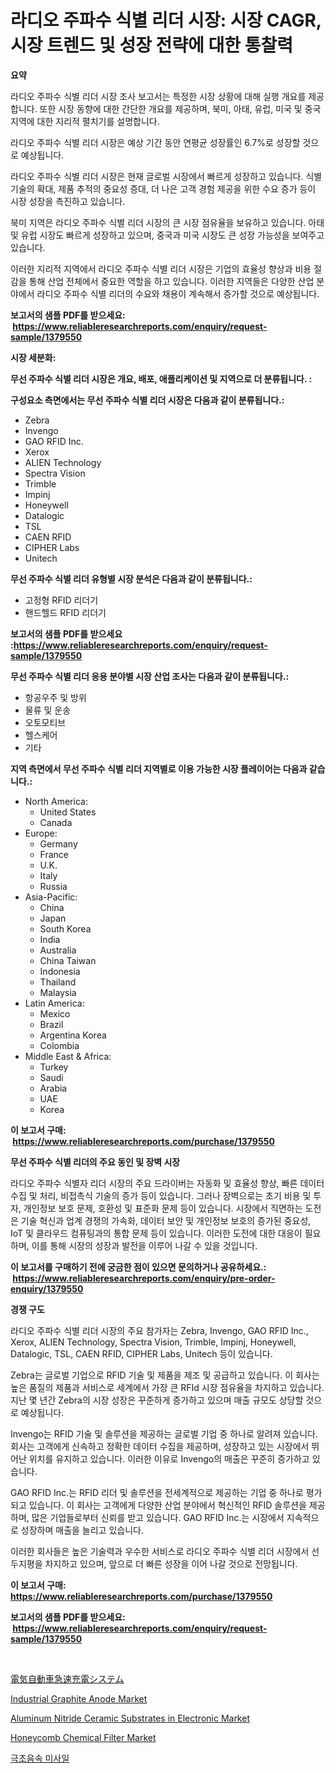 <p><h1>라디오 주파수 식별 리더 시장: 시장 CAGR, 시장 트렌드 및 성장 전략에 대한 통찰력</h1></p><p><strong>요약</strong></p>
<p><p>라디오 주파수 식별 리더 시장 조사 보고서는 특정한 시장 상황에 대해 실행 개요를 제공합니다. 또한 시장 동향에 대한 간단한 개요를 제공하며, 북미, 아태, 유럽, 미국 및 중국 지역에 대한 지리적 펼치기를 설명합니다. </p><p>라디오 주파수 식별 리더 시장은 예상 기간 동안 연평균 성장률인 6.7%로 성장할 것으로 예상됩니다. </p><p>라디오 주파수 식별 리더 시장은 현재 글로벌 시장에서 빠르게 성장하고 있습니다. 식별 기술의 확대, 제품 추적의 중요성 증대, 더 나은 고객 경험 제공을 위한 수요 증가 등이 시장 성장을 촉진하고 있습니다. </p><p>북미 지역은 라디오 주파수 식별 리더 시장의 큰 시장 점유율을 보유하고 있습니다. 아태 및 유럽 시장도 빠르게 성장하고 있으며, 중국과 미국 시장도 큰 성장 가능성을 보여주고 있습니다. </p><p>이러한 지리적 지역에서 라디오 주파수 식별 리더 시장은 기업의 효율성 향상과 비용 절감을 통해 산업 전체에서 중요한 역할을 하고 있습니다. 이러한 지역들은 다양한 산업 분야에서 라디오 주파수 식별 리더의 수요와 채용이 계속해서 증가할 것으로 예상됩니다.</p></p>
<p><strong>보고서의 샘플 PDF를 받으세요: &nbsp;<a href="https://www.reliableresearchreports.com/enquiry/request-sample/1379550">https://www.reliableresearchreports.com/enquiry/request-sample/1379550</a></strong></p>
<p><strong>시장 세분화:</strong></p>
<p><strong> 무선 주파수 식별 리더 시장은 개요, 배포, 애플리케이션 및 지역으로 더 분류됩니다. :</strong></p>
<p><strong>구성요소 측면에서는 무선 주파수 식별 리더 시장은 다음과 같이 분류됩니다.:</strong></p>
<p><ul><li>Zebra</li><li>Invengo</li><li>GAO RFID Inc.</li><li>Xerox</li><li>ALIEN Technology</li><li>Spectra Vision</li><li>Trimble</li><li>Impinj</li><li>Honeywell</li><li>Datalogic</li><li>TSL</li><li>CAEN RFID</li><li>CIPHER Labs</li><li>Unitech</li></ul></p>
<p><strong> 무선 주파수 식별 리더 유형별 시장 분석은 다음과 같이 분류됩니다.:</strong></p>
<p><ul><li>고정형 RFID 리더기</li><li>핸드헬드 RFID 리더기</li></ul></p>
<p><strong>보고서의 샘플 PDF를 받으세요 :<a href="https://www.reliableresearchreports.com/enquiry/request-sample/1379550">https://www.reliableresearchreports.com/enquiry/request-sample/1379550</a></strong></p>
<p><strong> 무선 주파수 식별 리더 응용 분야별 시장 산업 조사는 다음과 같이 분류됩니다.:</strong></p>
<p><ul><li>항공우주 및 방위</li><li>물류 및 운송</li><li>오토모티브</li><li>헬스케어</li><li>기타</li></ul></p>
<p><strong>지역 측면에서 무선 주파수 식별 리더 지역별로 이용 가능한 시장 플레이어는 다음과 같습니다.:</strong></p>
<p><ul>
    <li>
        North America:
        <ul>
            <li>United States</li>
            <li>Canada</li>
        </ul>
    </li>
    <li>
        Europe:
        <ul>
            <li>Germany</li>
            <li>France</li>
            <li>U.K.</li>
            <li>Italy</li>
            <li>Russia</li>
        </ul>
    </li>
    <li>
        Asia-Pacific:
        <ul>
            <li>China</li>
            <li>Japan</li>
            <li>South Korea</li>
            <li>India</li>
            <li>Australia</li>
            <li>China Taiwan</li>
            <li>Indonesia</li>
            <li>Thailand</li>
            <li>Malaysia</li>
        </ul>
    </li>
    <li>
        Latin America:
        <ul>
            <li>Mexico</li>
            <li>Brazil</li>
            <li>Argentina Korea</li>
            <li>Colombia</li>
        </ul>
    </li>
    <li>
        Middle East & Africa:
        <ul>
            <li>Turkey</li>
            <li>Saudi</li>
            <li>Arabia</li>
            <li>UAE</li>
            <li>Korea</li>
        </ul>
    </li>
    </ul></p>
<p><strong>이 보고서 구매: &nbsp;<a href="https://www.reliableresearchreports.com/purchase/1379550">https://www.reliableresearchreports.com/purchase/1379550</a></strong></p>
<p><strong>무선 주파수 식별 리더의 주요 동인 및 장벽 시장</strong></p>
<p><p>라디오 주파수 식별자 리더 시장의 주요 드라이버는 자동화 및 효율성 향상, 빠른 데이터 수집 및 처리, 비접촉식 기술의 증가 등이 있습니다. 그러나 장벽으로는 초기 비용 및 투자, 개인정보 보호 문제, 호환성 및 표준화 문제 등이 있습니다. 시장에서 직면하는 도전은 기술 혁신과 업계 경쟁의 가속화, 데이터 보안 및 개인정보 보호의 증가된 중요성, IoT 및 클라우드 컴퓨팅과의 통합 문제 등이 있습니다. 이러한 도전에 대한 대응이 필요하며, 이를 통해 시장의 성장과 발전을 이루어 나갈 수 있을 것입니다.</p></p>
<p><strong>이 보고서를 구매하기 전에 궁금한 점이 있으면 문의하거나 공유하세요.: &nbsp;<a href="https://www.reliableresearchreports.com/enquiry/pre-order-enquiry/1379550">https://www.reliableresearchreports.com/enquiry/pre-order-enquiry/1379550</a></strong></p>
<p><strong>경쟁 구도</strong></p>
<p><p>라디오 주파수 식별 리더 시장의 주요 참가자는 Zebra, Invengo, GAO RFID Inc., Xerox, ALIEN Technology, Spectra Vision, Trimble, Impinj, Honeywell, Datalogic, TSL, CAEN RFID, CIPHER Labs, Unitech 등이 있습니다.</p><p>Zebra는 글로벌 기업으로 RFID 기술 및 제품을 제조 및 공급하고 있습니다. 이 회사는 높은 품질의 제품과 서비스로 세계에서 가장 큰 RFId 시장 점유율을 차지하고 있습니다. 지난 몇 년간 Zebra의 시장 성장은 꾸준하게 증가하고 있으며 매출 규모도 상당할 것으로 예상됩니다.</p><p>Invengo는 RFID 기술 및 솔루션을 제공하는 글로벌 기업 중 하나로 알려져 있습니다. 회사는 고객에게 신속하고 정확한 데이터 수집을 제공하며, 성장하고 있는 시장에서 뛰어난 위치를 유지하고 있습니다. 이러한 이유로 Invengo의 매출은 꾸준히 증가하고 있습니다.</p><p>GAO RFID Inc.는 RFID 리더 및 솔루션을 전세계적으로 제공하는 기업 중 하나로 평가되고 있습니다. 이 회사는 고객에게 다양한 산업 분야에서 혁신적인 RFID 솔루션을 제공하며, 많은 기업들로부터 신뢰를 받고 있습니다. GAO RFID Inc.는 시장에서 지속적으로 성장하며 매출을 늘리고 있습니다.</p><p>이러한 회사들은 높은 기술력과 우수한 서비스로 라디오 주파수 식별 리더 시장에서 선두지평을 차지하고 있으며, 앞으로 더 빠른 성장을 이어 나갈 것으로 전망됩니다.</p></p>
<p><strong>이 보고서 구매: &nbsp; <a href="https://www.reliableresearchreports.com/purchase/1379550">https://www.reliableresearchreports.com/purchase/1379550</a></strong></p>
<p><strong>보고서의 샘플 PDF를 받으세요: &nbsp;<a href="https://www.reliableresearchreports.com/enquiry/request-sample/1379550">https://www.reliableresearchreports.com/enquiry/request-sample/1379550</a></strong><strong></strong></p>
<p>&nbsp;</p>
<p><p><a href="https://medium.com/@adellaprice2023/%E9%9B%BB%E5%8B%95%E8%BB%8A%E9%AB%98%E9%80%9F%E5%85%85%E9%9B%BB%E3%82%B7%E3%82%B9%E3%83%86%E3%83%A0%E3%83%9E%E3%83%BC%E3%82%B1%E3%83%83%E3%83%88%E3%81%AF-%E5%B8%82%E5%A0%B4%E3%82%B7%E3%82%A7%E3%82%A2-%E3%82%B5%E3%82%A4%E3%82%BA-2031%E5%B9%B4%E3%81%BE%E3%81%A7%E3%81%AE%E4%BA%88%E6%B8%AC%E3%81%AB%E7%84%A6%E7%82%B9%E3%82%92%E5%BD%93%E3%81%A6%E3%81%A6%E3%81%84%E3%81%BE%E3%81%99-cf9387285f82">電気自動車急速充電システム</a></p><p><a href="https://pretty-mail-caf.notion.site/Industrial-Graphite-Anode-Market-Dynamics-2024-2031-Also-about-Its-Market-Trends-Projections-and--5e735cd225894c96b1f15a14528a6691">Industrial Graphite Anode Market</a></p><p><a href="https://view.publitas.com/reportprime-1/aluminum-nitride-ceramic-substrates-in-electronic-market-size-evaluating-its-market-trends-growth-and-projections-2024-2031/">Aluminum Nitride Ceramic Substrates in Electronic Market</a></p><p><a href="https://github.com/jhcraigie/Market-Research-Report-List-2/blob/main/honeycomb-chemical-filter-market.md">Honeycomb Chemical Filter Market</a></p><p><a href="https://medium.com/@lanceolsotn8978/%EC%B4%88%EC%B4%88%EC%9D%8C%EC%86%8D-%EB%AF%B8%EC%82%AC%EC%9D%BC-%EC%8B%9C%EC%9E%A5-%EC%8B%9C%EC%9E%A5-cagr-%EC%8B%9C%EC%9E%A5-%EB%8F%99%ED%96%A5-%EB%B0%8F-%EC%84%B1%EC%9E%A5-%EC%A0%84%EB%9E%B5%EC%97%90-%EB%8C%80%ED%95%9C-%ED%86%B5%EC%B0%B0%EB%A0%A5-5d414ad72573">극초음속 미사일</a></p></p>